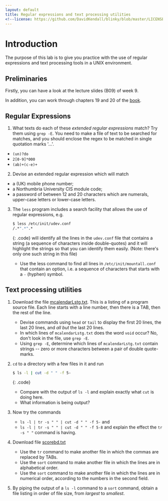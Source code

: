 ```yaml
---
layout: default
title: Regular expressions and text processing utilities
<!--license: https://github.com/DavidKendall/blinky/blob/master/LICENSE-->
---
```


# Introduction

The purpose of this lab is to give you practice with the use of regular expressions and text processing tools in a UNIX environment.

## Preliminaries


Firstly, you can have a look at the lecture slides (B09) of week 9.

In addition, you can work through chapters 19 and 20 of the [book](https://wkz20042008.github.io/kf4005/assets/ra/TLCL.pdf).

## Regular Expressions 

1. What texts do each of these *extended regular expressions* match? Try them using `grep -E`. You need to make a file of text to be searched for matches, and you should enclose the regex to be matched in single quotation marks '...'.
  * `(un)?do`
  * `2[0-9]*000`
  * `(ab)+(c-e)+`

2. Devise an extended regular expression which will match
  *  a (UK) mobile phone number;
  *  a Northumbria University CIS module code;
  *  a password of between 12 and 20 characters which are numerals, upper-case letters or lower-case letters.

3. The `less` program includes a search facility that allows the use of regular expressions, e.g.

     ``` sh
     $ less /etc/init/udev.conf
     /.*".*".*
     ```
     {: .code}
will identify all the lines in the `udev.conf` file that contains a string (a sequence of characters inside double-quotes) and it
will highlight the strings so that you can identify them easily. (Note: there's only one such string in this file)
    * Use the less command to find all lines in `/etc/init/mountall.conf` that contain an option, i.e. a sequence of characters that
  starts with a `-` (hyphen) symbol. 

## Text processing utilities

1. Download the file [mcalendarLstg.txt](mcalendarLstg.txt). This is a listing of a program source file. Each line starts with a line number, then there is a TAB, 
   then the rest of the line.
    * Devise commands using `head` or `tail` to display the first 20 lines, the last 20 lines, and *all but* the last 20 lines.
    * In which lines of `mcalendarLstg.txt` does the word `void` occur? No, don't look in the file, use `grep -E`.
    * Using `grep -E`, determine which lines of `mcalendarLstg.txt` contain strings -- zero or more characters between a pair of double quote-marks.

2. `cd` to a directory with a few files in it and run

     ``` sh
     $ ls -l | cut -d " " -f 5- 
     ```
     {: .code}
    * Compare with the output of `ls -l` and explain exactly what `cut` is doing here.
    * What information is being output?   

3.  Now try the commands
    * `ls -l | tr -s " " | cut -d " " -f 5-` and
    * `ls -l | tr -s " " | cut -d " " -f 5-8` 
and explain the effect the `tr -s " "` command is having. 

<!--
Try the same commands on the `/bin` directory. What is going wrong here? Can you add
a command to the pipeline to fix it?

4. 
    * Devise a command to output just the sizes and names of the files in the working directory and nothing else.
    * Upgrade this command so that the sizes and names are separated by a TAB (hint: use a second `tr` command). 
    * Make this command into a script which will take a directory path as a run-time argument and output this information for the specified directory.

5. Write a script that takes as parameters a (path to a) file and a string of characters and deletes all occurrences of characters in the string from the file. Leave the original file intact but send the output to another file. Use the `tr` command.
-->

4.  Download file [scorebd.txt](scorebd.txt)
    * Use the `tr` command to make another file in which the commas are replaced by TABs.
    * Use the `sort` command to make another file in which the lines are in alphabetical order.
    * Use the `sort` command to make another file in which the lines are in numerical order, according to the numbers in the second field.

5.  By piping the output of a `ls -l` command to a `sort` command, obtain a file listing in order of file size, from *largest* to *smallest*. 
